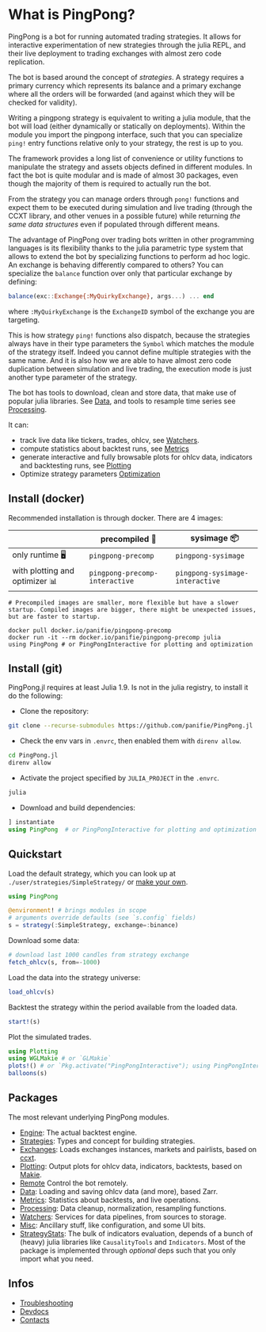 # What is PingPong?

PingPong is a bot for running automated trading strategies. It allows for interactive experimentation of new strategies through the julia REPL, and their live deployment to trading exchanges with almost zero code replication.

The bot is based around the concept of _strategies_. A strategy requires a primary currency which represents its balance and a primary exchange where all the orders will be forwarded (and against which they will be checked for validity).

Writing a pingpong strategy is equivalent to writing a julia module, that the bot will load (either dynamically or statically on deployments). Within the module you import the pingpong interface, such that you can specialize `ping!` entry functions relative only to your strategy, the rest is up to you.

The framework provides a long list of convenience or utility functions to manipulate the strategy and assets objects defined in different modules. In fact the bot is quite modular and is made of almost 30 packages, even though the majority of them is required to actually run the bot.

From the strategy you can manage orders through `pong!` functions and expect them to be executed during simulation and live trading (through the CCXT library, and other venues in a possible future) while returning _the same data structures_ even if populated through different means.

The advantage of PingPong over trading bots written in other programming languages is its flexibility thanks to the julia parametric type system that allows to extend the bot by specializing functions to perform ad hoc logic. An exchange is behaving differently compared to others? You can specialize the `balance` function over only that particular exchange by defining:

``` julia
balance(exc::Exchange{:MyQuirkyExchange}, args...) ... end
```

where `:MyQuirkyExchange` is the `ExchangeID` symbol of the exchange you are targeting. 

This is how strategy `ping!` functions also dispatch, because the strategies always have in their type parameters the `Symbol` which matches the module of the strategy itself. Indeed you cannot define multiple strategies with the same name.
And it is also how we are able to have almost zero code duplication between simulation and live trading, the execution mode is just another type parameter of the strategy.

The bot has tools to download, clean and store data, that make use of popular julia libraries. See [Data](data.md), and tools to resample time series see [Processing](./API/processing.md).

It can:
- track live data like tickers, trades, ohlcv, see [Watchers](watchers/watchers.md).
- compute statistics about backtest runs, see [Metrics](metrics.md)
- generate interactive and fully browsable plots for ohlcv data, indicators and backtesting runs, see [Plotting](plotting.md)
- Optimize strategy parameters [Optimization](optimization.md)

## Install (docker)
Recommended installation is through docker. There are 4 images:

|                                | precompiled 🧰               | sysimage 📦 |
|--------------------------------|------------------------------|---|
| only runtime 🖥‍                 | `pingpong-precomp`             | `pingpong-sysimage`   |
| with plotting and optimizer 📊 | `pingpong-precomp-interactive` | `pingpong-sysimage-interactive` |

```@setup
# Precompiled images are smaller, more flexible but have a slower startup. Compiled images are bigger, there might be unexpected issues, but are faster to startup.
```



```shell
docker pull docker.io/panifie/pingpong-precomp
docker run -it --rm docker.io/panifie/pingpong-precomp julia
using PingPong # or PingPongInteractive for plotting and optimization
```

## Install (git)

PingPong.jl requires at least Julia 1.9. Is not in the julia registry, to install it do the following:

- Clone the repository:
```bash
git clone --recurse-submodules https://github.com/panifie/PingPong.jl
```
- Check the env vars in `.envrc`, then enabled them with `direnv allow`.
```bash
cd PingPong.jl
direnv allow
```
- Activate the project specified by `JULIA_PROJECT` in the `.envrc`.
```bash
julia 
```
- Download and build dependencies:
```julia
] instantiate
using PingPong  # or PingPongInteractive for plotting and optimization
```

## Quickstart

Load the default strategy, which you can look up at `./user/strategies/SimpleStrategy/` or [make your own](./strategy.md#Setup-a-new-strategy).

```julia
using PingPong

@environment! # brings modules in scope
# arguments override defaults (see `s.config` fields)
s = strategy(:SimpleStrategy, exchange=:binance) 
```

Download some data:

```julia
# download last 1000 candles from strategy exchange
fetch_ohlcv(s, from=-1000) 
```

Load the data into the strategy universe:

```julia
load_ohlcv(s)
```

Backtest the strategy within the period available from the loaded data.

```julia
start!(s)
```

Plot the simulated trades.

```julia
using Plotting
using WGLMakie # or `GLMakie`
plots!() # or `Pkg.activate("PingPongInteractive"); using PingPongInteractive`
balloons(s)
```

## Packages
The most relevant underlying PingPong modules.

- [Engine](./engine/engine.md): The actual backtest engine.
- [Strategies](./strategy.md): Types and concept for building strategies.
- [Exchanges](./exchanges.md): Loads exchanges instances, markets and pairlists, based on [ccxt](https://docs.ccxt.com/en/latest/manual.html).
- [Plotting](./plotting.md): Output plots for ohlcv data, indicators, backtests, based on [Makie](https://github.com/MakieOrg/Makie.jl).
- [Remote](./remote.md) Control the bot remotely.
- [Data](./data.md): Loading and saving ohlcv data (and more), based Zarr.
- [Metrics](./metrics.md): Statistics about backtests, and live operations.
- [Processing](./API/processing.md): Data cleanup, normalization, resampling functions.
- [Watchers](./watchers/watchers.md): Services for data pipelines, from sources to storage.
- [Misc](./API/misc.md): Ancillary stuff, like configuration, and some UI bits.
- [StrategyStats](./API/strategystats/strategymt.md): The bulk of indicators evaluation, depends of a bunch of (heavy) julia libraries like `CausalityTools` and `Indicators`. Most of the package is implemented through _optional_ deps such that you only import what you need.

## Infos

- [Troubleshooting](./troubleshooting.md)
- [Devdocs](./devdocs.md)
- [Contacts](./contacts.md)
  
